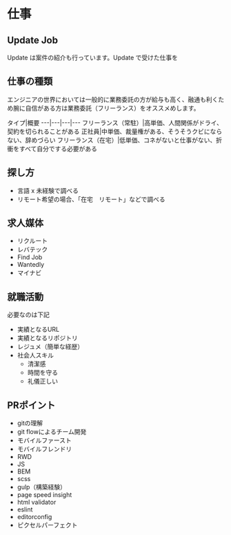 # 仕事

## Update Job

Update は案件の紹介も行っています。Update で受けた仕事を

## 仕事の種類

エンジニアの世界においては一般的に業務委託の方が給与も高く、融通も利くため腕に自信がある方は業務委託（フリーランス）をオススメめします。

タイプ|概要
---|---|---|---
フリーランス（常駐）|高単価、人間関係がドライ、契約を切られることがある
正社員|中単価、裁量権がある、そうそうクビにならない、辞めづらい
フリーランス（在宅）|低単価、コネがないと仕事がない、折衝をすべて自分でする必要がある

## 探し方

- 言語 x 未経験で調べる
- リモート希望の場合、「在宅　リモート」などで調べる

## 求人媒体

- リクルート
- レバテック
- Find Job
- Wantedly
- マイナビ

## 就職活動

必要なのは下記

- 実績となるURL
- 実績となるリポジトリ
- レジュメ（簡単な経歴）
- 社会人スキル
  - 清潔感
  - 時間を守る
  - 礼儀正しい
  
## PRポイント

- gitの理解
- git flowによるチーム開発
- モバイルファースト
- モバイルフレンドリ
- RWD
- JS
- BEM
- scss
- gulp（構築経験）
- page speed insight
- html validator
- eslint
- editorconfig
- ピクセルパーフェクト
